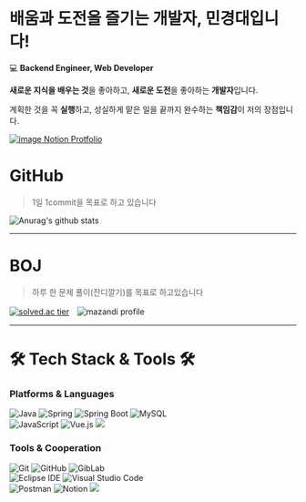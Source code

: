 # 배움과 도전을 즐기는 개발자, 민경대입니다!

💻 **Backend Engineer, Web Developer**

**새로운 지식을 배우는 것**을 좋아하고, **새로운 도전**을 좋아하는 **개발자**입니다.

계획한 것을 꼭 **실행**하고, 성실하게 맡은 일을 끝까지 완수하는 **책임감**이 저의 장점입니다.

[![image](https://user-images.githubusercontent.com/81034311/213663996-2fe50e25-2798-45a3-bdbd-fa0e7cbff9be.png)
Notion Protfolio](https://rudwl1005.notion.site/Min-s-Portfolio-2e8b43a72832477bab45ede79f0c3186)

# GitHub

> 1일 1commit을 목표로 하고 있습니다

![Anurag's github stats](https://github-readme-stats.vercel.app/api?username=rudwl1005a&show_icons=true&theme=dark)

------------ 
# BOJ

> 하루 한 문제 풀이(잔디깔기)를 목표로 하고있습니다 

[![solved.ac tier](http://mazassumnida.wtf/api/v2/generate_badge?boj=rudwl1005)](https://solved.ac/profile/rudwl1005)　![mazandi profile](http://mazandi.herokuapp.com/api?handle=rudwl1005&theme=warm)

------------ 

# 🛠️ Tech Stack & Tools 🛠️
### Platforms & Languages
![Java](https://img.shields.io/badge/Java-007396.svg?&style=for-the-badge&logo=Java&logoColor=white)
![Spring](https://img.shields.io/badge/Spring-6DB33F.svg?&style=for-the-badge&logo=Spring&logoColor=white)
![Spring Boot](https://img.shields.io/badge/Spring%20Boot-6DB33F.svg?&style=for-the-badge&logo=Spring%20Boot&logoColor=white)
![MySQL](https://img.shields.io/badge/MySQL-4479A1.svg?&style=for-the-badge&logo=MySQL&logoColor=white)
<br/>
![JavaScript](https://img.shields.io/badge/JavaScript-F7DF1E.svg?&style=for-the-badge&logo=JavaScript&logoColor=white)
![Vue.js](https://img.shields.io/badge/Vue.js-4FC08D.svg?&style=for-the-badge&logo=Vue.js&logoColor=white)
<img src="https://img.shields.io/badge/react-61DAFB?style=for-the-badge&logo=react&logoColor=black">

### Tools & Cooperation
![Git](https://img.shields.io/badge/Git-F05032.svg?&style=for-the-badge&logo=Git&logoColor=white)
![GitHub](https://img.shields.io/badge/GitHub-181717.svg?&style=for-the-badge&logo=GitHub&logoColor=white)
![GibLab](https://img.shields.io/badge/GitLab-FC6D26.svg?&style=for-the-badge&logo=GitLab&logoColor=white)
<br/>
![Eclipse IDE](https://img.shields.io/badge/Eclipse%20IDE-2C2255.svg?&style=for-the-badge&logo=Eclipse%20IDE&logoColor=white)
![Visual Studio Code](https://img.shields.io/badge/Visual%20Studio%20Code-007ACC.svg?&style=for-the-badge&logo=Visual%20Studio%20Code&logoColor=white)
<br/>
![Postman](https://img.shields.io/badge/Postman-FF6C37.svg?&style=for-the-badge&logo=Postman&logoColor=white)
![Notion](https://img.shields.io/badge/Notion-000000.svg?&style=for-the-badge&logo=Notion&logoColor=white)
<img src="https://img.shields.io/badge/aws-232F3E?style=for-the-badge&logo=aws&logoColor=white">

<!--
## Project

> 1. HomeArt<br>
    5인 프로젝트
    그림공유 SNS 서비스입니다.
    Java와 SpringMVC패턴으로 백엔드를 구성했고, MySQL와 AWS S3를 사용하여 데이터를 저장하고, JSP로 프론트를 제작했습니다.
> 2. HappyHouse<br>
    2인 프로젝트
    카카오 맵API를 이용한 집 찾기 서비스입니다.
    Java와 SpringBoot로 백엔드를 구성했고, MySQL을 사용하여 데이터 저장, Vue를 사용하여 프론트를 제작했습니다.
> 3. 줌글(Zoomgle)
    6인 프로젝트
    WebRTC와 WebSocket을 이용한 비대면 보드게임 웹 프로젝트 입니다.
    Java와 SpringBoot로 백엔드를 구성했고, MySQL을 사용하여 데이터 저장, React를 사용하여 프론트를 제작했습니다.
> 4. 엽서사전
    5인 프로젝트
    Gaugan과 neural-style-algorithm 기술을 사용한 그림 자동생성 엽서 제작 웹 프로젝트 입니다.
    Java와 SpringBoot로 백엔드를 구성했고, MySQL을 사용하여 데이터 저장, Vue를 사용하여 프론트를 제작했습니다.
> 5. Royale 
    4인 프로젝트
    주짓수 대회 리그로얄을 자동화 한 웹 프로젝트 입니다.
    적절한 자료구조와 알고리즘을 사용하여 자동 대진표를 만들었고, WebSocket을 사용하여 실시간 스코어보드를 개발하였습니다.
    Java와 SpringBoot로 백엔드를 구성했고, MySQL을 사용하여 데이터 저장, React를 사용하여 프론트를 제작했습니다.
    Jenkins와 Docker를 사용하여 CI/CD를 구성하였습니다.
-->
